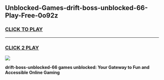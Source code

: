 
## Unblocked-Games-drift-boss-unblocked-66-Play-Free-0o92z
<h3>
<a href="https://premium76.site?title=drift-boss-unblocked-66&ref=24M">CLICK TO PLAY</a></h3>
<hr>

<h3>
<a href="https://premium76.site?title=drift-boss-unblocked-66&ref=24M">CLICK 2 PLAY</a>
  
</h3>

<a href="https://premium76.site?title=drift-boss-unblocked-66&ref=24M"><img src="https://clearcache.store/games.png"></a>


**drift-boss-unblocked-66 games unblocked: Your Gateway to Fun and Accessible Online Gaming**
